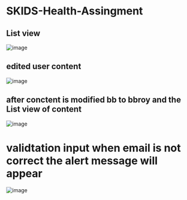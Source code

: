 # SKIDS-Health-Assingment
## List view 
![image](https://github.com/creator79/SKIDS-Health-Assingment/assets/72148636/2d0cfc07-abfa-4a10-9679-212fdd966a40)

## edited user content 
![image](https://github.com/creator79/SKIDS-Health-Assingment/assets/72148636/876777b9-b4a8-4428-9a08-407fe5abaa4d)

## after conctent is modified bb to bbroy and the List view of content

![image](https://github.com/creator79/SKIDS-Health-Assingment/assets/72148636/eba67e36-655b-4c70-8bc5-fbfedba68346)


# validtation input when email is not correct  the alert message will appear
![image](https://github.com/creator79/SKIDS-Health-Assingment/assets/72148636/67587b69-e126-4045-93a0-9751a010e679)
